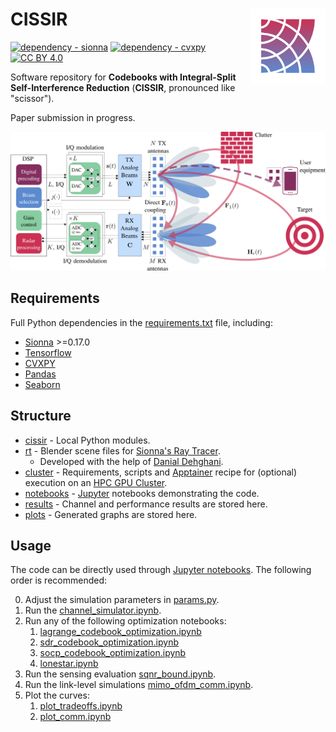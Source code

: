# CISSIR <img src="pics/cissir-logo.svg" height="120" align="right">

[![dependency - sionna](https://img.shields.io/badge/sionna->=0.17.0-green)][sionna]
[![dependency - cvxpy](https://img.shields.io/badge/cvxpy-1.5.2-blue)][cvxpy]
[![CC BY 4.0][cc-by-shield]][cc-by]

[cc-by]: http://creativecommons.org/licenses/by/4.0/
[cc-by-shield]: https://img.shields.io/badge/License-CC%20BY%204.0-lightgrey.svg

[sionna]: https://nvlabs.github.io/sionna/
[cvxpy]: https://www.cvxpy.org/

Software repository for **Codebooks with Integral-Split Self-Interference Reduction**
(**CISSIR**, pronounced like "scissor").

Paper submission in progress.

![CISSIR diagram](pics/cissir_diagram.svg)

## Requirements

Full Python dependencies in the [requirements.txt](cluster/requirements.txt) file, including:

- [Sionna][sionna] >=0.17.0
- [Tensorflow](https://www.tensorflow.org/)
- [CVXPY][cvxpy]
- [Pandas](https://pandas.pydata.org/)
- [Seaborn](https://seaborn.pydata.org/)

## Structure

- [cissir](cissir) - Local Python modules.
- [rt](rt) - Blender scene files for
[Sionna's Ray Tracer](https://nvlabs.github.io/sionna/api/rt.html). 
  - Developed with the help of
  [Danial Dehghani](https://www.linkedin.com/in/danial-dehghani/).
- [cluster](cluster) - Requirements, scripts and
[Apptainer](https://apptainer.org/) recipe for (optional)
execution on an [HPC GPU Cluster](https://www.nvidia.com/en-us/glossary/high-performance-computing/).
- [notebooks](notebooks) - [Jupyter](https://jupyter.org/) notebooks demonstrating the code.
- [results](results) - Channel and performance results are stored here.
- [plots](plots) - Generated graphs are stored here.

## Usage

The code can be directly used through [Jupyter notebooks](notebooks).
The following order is recommended:

0. Adjust the simulation parameters in [params.py](cissir/params.py).
1. Run the [channel_simulator.ipynb](notebooks/channel_simulator.ipynb).
2. Run any of the following optimization notebooks:
   1. [lagrange_codebook_optimization.ipynb](notebooks/lagrange_codebook_optimization.ipynb)
   2. [sdr_codebook_optimization.ipynb](notebooks/sdr_codebook_optimization.ipynb)
   3. [socp_codebook_optimization.ipynb](notebooks/socp_codebook_optimization.ipynb)
   4. [lonestar.ipynb](notebooks/lonestar.ipynb)
3. Run the sensing evaluation [sqnr_bound.ipynb](notebooks/sqnr_bound.ipynb).
4. Run the link-level simulations [mimo_ofdm_comm.ipynb](notebooks/mimo_ofdm_comm.ipynb).
5. Plot the curves:
   1. [plot_tradeoffs.ipynb](notebooks/plot_tradeoffs.ipynb)
   2. [plot_comm.ipynb](notebooks/plot_comm.ipynb)
